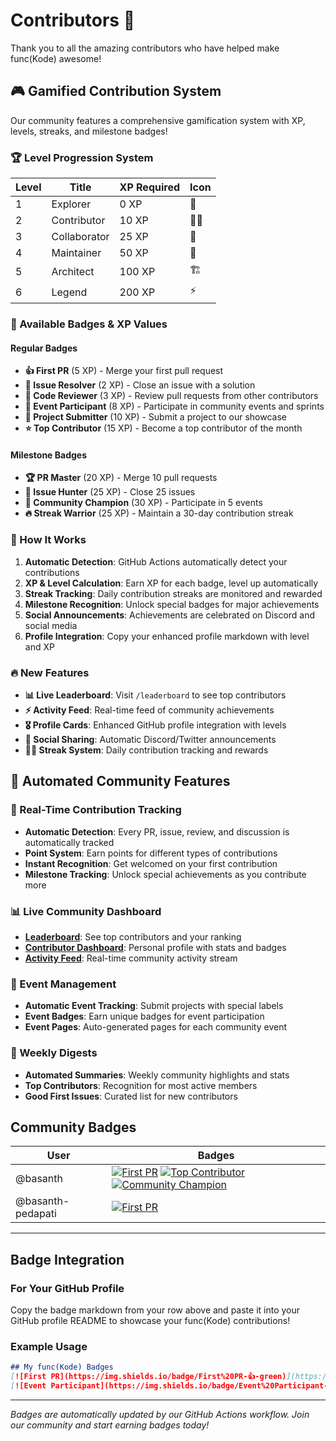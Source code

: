 # Contributors 🎉

Thank you to all the amazing contributors who have helped make func(Kode) awesome!

## 🎮 Gamified Contribution System

Our community features a comprehensive gamification system with XP, levels, streaks, and milestone badges!

### 🏆 Level Progression System

| Level | Title | XP Required | Icon |
|-------|-------|-------------|------|
| 1 | Explorer | 0 XP | 🌱 |
| 2 | Contributor | 10 XP | 👨‍💻 |
| 3 | Collaborator | 25 XP | 🤝 |
| 4 | Maintainer | 50 XP | 🔧 |
| 5 | Architect | 100 XP | 🏗️ |
| 6 | Legend | 200 XP | ⚡ |

### 🏅 Available Badges & XP Values

#### Regular Badges
- **👍 First PR** (5 XP) - Merge your first pull request
- **🔧 Issue Resolver** (2 XP) - Close an issue with a solution
- **👀 Code Reviewer** (3 XP) - Review pull requests from other contributors
- **🎉 Event Participant** (8 XP) - Participate in community events and sprints
- **🚀 Project Submitter** (10 XP) - Submit a project to our showcase
- **⭐ Top Contributor** (15 XP) - Become a top contributor of the month

#### Milestone Badges
- **🏆 PR Master** (20 XP) - Merge 10 pull requests
- **🎯 Issue Hunter** (25 XP) - Close 25 issues
- **👑 Community Champion** (30 XP) - Participate in 5 events
- **🔥 Streak Warrior** (25 XP) - Maintain a 30-day contribution streak

### 🎯 How It Works

1. **Automatic Detection**: GitHub Actions automatically detect your contributions
2. **XP & Level Calculation**: Earn XP for each badge, level up automatically
3. **Streak Tracking**: Daily contribution streaks are monitored and rewarded
4. **Milestone Recognition**: Unlock special badges for major achievements
5. **Social Announcements**: Achievements are celebrated on Discord and social media
6. **Profile Integration**: Copy your enhanced profile markdown with level and XP

### 🔥 New Features

- **📊 Live Leaderboard**: Visit `/leaderboard` to see top contributors
- **⚡ Activity Feed**: Real-time feed of community achievements
- **🎖️ Profile Cards**: Enhanced GitHub profile integration with levels
- **📱 Social Sharing**: Automatic Discord/Twitter announcements
- **🏃‍♂️ Streak System**: Daily contribution tracking and rewards

## 🤖 Automated Community Features

### 🎯 Real-Time Contribution Tracking
- **Automatic Detection**: Every PR, issue, review, and discussion is automatically tracked
- **Point System**: Earn points for different types of contributions
- **Instant Recognition**: Get welcomed on your first contribution
- **Milestone Tracking**: Unlock special achievements as you contribute more

### 📊 Live Community Dashboard
- **[Leaderboard](/leaderboard)**: See top contributors and your ranking
- **[Contributor Dashboard](/contributor-dashboard)**: Personal profile with stats and badges
- **[Activity Feed](/api/activity-feed)**: Real-time community activity stream

### 🎪 Event Management
- **Automatic Event Tracking**: Submit projects with special labels
- **Event Badges**: Earn unique badges for event participation
- **Event Pages**: Auto-generated pages for each community event

### 📰 Weekly Digests
- **Automated Summaries**: Weekly community highlights and stats
- **Top Contributors**: Recognition for most active members
- **Good First Issues**: Curated list for new contributors

## Community Badges

| User | Badges |
|------|--------|
| @basanth | [![First PR](https://img.shields.io/badge/First%20PR-👍-green)](https://github.com/func-Kode/site "Merged their first pull request") [![Top Contributor](https://img.shields.io/badge/Top%20Contributor-⭐-gold)](https://github.com/func-Kode/site "Top contributor of the month") [![Community Champion](https://img.shields.io/badge/Community%20Champion-👑-purple)](https://github.com/func-Kode/site "Participated in 5 events") |
| @basanth-pedapati | [![First PR](https://img.shields.io/badge/First%20PR-%F0%9F%91%8D-green)](https://github.com/func-Kode/site/pull/32 "Merged their first pull request") |

---

## Badge Integration

### For Your GitHub Profile

Copy the badge markdown from your row above and paste it into your GitHub profile README to showcase your func(Kode) contributions!

### Example Usage

```markdown
## My func(Kode) Badges
[![First PR](https://img.shields.io/badge/First%20PR-👍-green)](https://github.com/func-Kode/site)
[![Event Participant](https://img.shields.io/badge/Event%20Participant-🎉-orange)](https://github.com/func-Kode/site)
```

---

*Badges are automatically updated by our GitHub Actions workflow. Join our community and start earning badges today!*